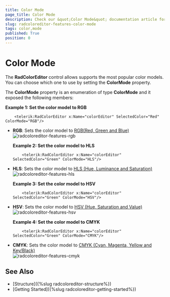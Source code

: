 ```yaml
---
title: Color Mode
page_title: Color Mode
description: Check our &quot;Color Mode&quot; documentation article for the RadColorEditor {{ site.framework_name }} control.
slug: radcoloreditor-features-color-mode
tags: color,mode
published: True
position: 0
---
```


# Color Mode

The __RadColorEditor__ control allows supports the most popular color models. You can choose which one to use by setting the  __ColorMode__ property.

The __ColorMode__ property is an enumeration of type __ColorMode__ and it exposed the following members:				

__Example 1: Set the color model to RGB__
```XAML
	<telerik:RadColorEditor x:Name="colorEditor" SelectedColor="Red" ColorMode="RGB"/>
```

* __RGB__: Sets the color model to [RGB(Red, Green and Blue)](http://en.wikipedia.org/wiki/RGB_color_model)  
	![radcoloreditor-features-rgb](images/radcoloreditor-features-rgb.png)

	__Example 2: Set the color model to HLS__
	```XAML
		<telerik:RadColorEditor x:Name="colorEditor" SelectedColor="Green" ColorMode="HLS"/>
	```

* __HLS__: Sets the color model to [HLS (Hue, Luminance and Saturation)](http://en.wikipedia.org/wiki/HSL_and_HSV)  
	![radcoloreditor-features-hls](images/radcoloreditor-features-hls.png)

	__Example 3: Set the color model to HSV__
	```XAML
		<telerik:RadColorEditor x:Name="colorEditor" SelectedColor="Green" ColorMode="HSV"/>
	```

* __HSV__: Sets the color model to [HSV (Hue, Saturation and Value)](http://en.wikipedia.org/wiki/HSL_and_HSV)  
	![radcoloreditor-features-hsv](images/radcoloreditor-features-hsv.png)

	__Example 4: Set the color model to CMYK__
	```XAML
		<telerik:RadColorEditor x:Name="colorEditor" SelectedColor="Green" ColorMode="CMYK"/>
	```

* __CMYK__: Sets the color model to [CMYK (Cyan, Magenta, Yellow and Key/Black)](http://en.wikipedia.org/wiki/Cmyk)  
	![radcoloreditor-features-cmyk](images/radcoloreditor-features-cmyk.png)

## See Also
 * [Structure]({%slug radcoloreditor-structure%})
 * [Getting Started]({%slug radcoloreditor-getting-started%})
